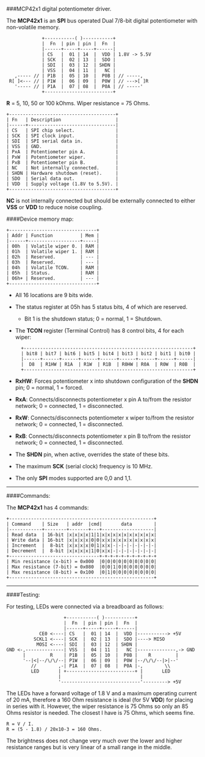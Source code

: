 ###MCP42x1 digital potentiometer driver.

The **MCP42x1** is an **SPI** bus operated Dual 7/8-bit digital potentiometer with non-volatile memory.

                 +-----------( )-----------+
                 |  Fn  | pin | pin |  Fn  |
                 |------+-----+-----+------|
                 | CS   |  01 | 14  |  VDD | 1.8V -> 5.5V
                 | SCK  |  02 | 13  |  SDO |
                 | SDI  |  03 | 12  | SHDN |
                 | VSS  |  04 | 11  |   NC |
       ,----- // | P1B  |  05 | 10  |  P0B | // -----,
     R[ ]<--- // | P1W  |  06 | 09  |  P0W | // --->[ ]R
       '----- // | P1A  |  07 | 08  |  P0A | // -----'
                 +-------------------------+

**R** = 5, 10, 50 or 100 kOhms. Wiper resistance = 75 Ohms.

    +---------------------------------------+
    | Fn   | Description                    |
    |------+--------------------------------|
    | CS   | SPI chip select.               |
    | SCK  | SPI clock input.               |
    | SDI  | SPI serial data in.            |
    | VSS  | GND.                           |
    | PxA  | Potentiometer pin A.           |
    | PxW  | Potentiometer wiper.           |
    | PxB  | Potentiometer pin B.           |
    | NC   | Not internally connected.      |
    | SHDN | Hardware shutdown (reset).     |
    | SDO  | Serial data out.               |
    | VDD  | Supply voltage (1.8V to 5.5V). |
    +---------------------------------------+

**NC** is not internally connected but should be externally connected to either **VSS** or **VDD** to reduce noise coupling.

####Device memory map:

    +--------------------------------+
    | Addr | Function          | Mem |
    |------+-------------------+-----|
    | 00h  | Volatile wiper 0. | RAM |
    | 01h  | Volatile wiper 1. | RAM |
    | 02h  | Reserved.         | --- |
    | 03h  | Reserved.         | --- |
    | 04h  | Volatile TCON.    | RAM |
    | 05h  | Status.           | RAM |
    | 06h+ | Reserved.         | --- |
    +--------------------------------+

* All 16 locations are 9 bits wide.
* The status register at 05h has 5 status bits, 4 of which are reserved.
  * Bit 1 is the shutdown status; 0 = normal, 1 = Shutdown.
* The **TCON** register (Terminal Control) has 8 control bits, 4 for each wiper:

        +--------------------------------------------------------------+
        | bit8 | bit7 | bit6 | bit5 | bit4 | bit3 | bit2 | bit1 | bit0 |
        |------+------+------+------+------+------+------+------+------|
        |  D8  | R1HW | R1A  | R1W  | R1B  | R0HW | R0A  | R0W  | R0B  |
        +--------------------------------------------------------------+

* **RxHW**: Forces potentiometer x into shutdown configuration of the **SHDN** pin; 0 = normal, 1 = forced.
* **RxA**: Connects/disconnects potentiometer x pin A to/from the resistor network; 0 = connected, 1 = disconnected.
* **RxW**: Connects/disconnects potentiometer x wiper to/from the resistor network; 0 = connected, 1 = disconnected. 
* **RxB**: Connects/disconnects potentiometer x pin B to/from the resistor network; 0 = connected, 1 = disconnected.

* The **SHDN** pin, when active, overrides the state of these bits.
* The maximum **SCK** (serial clock) frequency is 10 MHz.
* The only **SPI** modes supported are 0,0 and 1,1.

---
####Commands:

The **MCP42x1** has 4 commands:

    +-----------------------------------------------------+
    | Command    | Size   | addr  |cmd|       data        |
    |------------+--------+-------+---+-------------------|
    | Read data  | 16-bit |x|x|x|x|1|1|x|x|x|x|x|x|x|x|x|x|
    | Write data | 16-bit |x|x|x|x|0|0|x|x|x|x|x|x|x|x|x|x|
    | Increment  |  8-bit |x|x|x|x|0|1|x|x|-|-|-|-|-|-|-|-|
    | Decrement  |  8-bit |x|x|x|x|1|0|x|x|-|-|-|-|-|-|-|-|
    +---------------------------------+-+-+-+-+-+-+-+-+-+-+
    | Min resistance (x-bit) = 0x000  |0|0|0|0|0|0|0|0|0|0|
    | Max resistance (7-bit) = 0x080  |0|0|1|0|0|0|0|0|0|0|
    | Max resistance (8-bit) = 0x100  |0|1|0|0|0|0|0|0|0|0|
    +-----------------------------------------------------+

---
####Testing:

For testing, LEDs were connected via a breadboard as follows:

                         +-----------( )-----------+
                         |  Fn  | pin | pin |  Fn  |
                         |------+-----+-----+------|
                CE0 <----| CS   |  01 | 14  |  VDD |-----------> +5V
              SCKL1 <----| SCK  |  02 | 13  |  SDO |----> MISO
               MOSI <----| SDI  |  03 | 12  | SHDN |
    GND <-,--------------| VSS  |  04 | 11  |   NC |--------------,-> GND
          |         R    | P1B  |  05 | 10  |  P0B |    R         |
          '--|<|--/\/\/--| P1W  |  06 | 09  |  P0W |--/\/\/--|>|--'
             //        ,-| P1A  |  07 | 08  |  P0A |-,        \\
             LED       | +-------------------------+ |       LED
                       |                             |
                       '-----------------------------'---------> +5V

The LEDs have a forward voltage of 1.8 V and a maximum operating current of 20 mA, therefore a 160 Ohm resistance is ideal (for 5V **VDD**) for placing in series with it. However, the wiper resistance is 75 Ohms so only an 85 Ohms resistor is needed. The closest I have is 75 Ohms, which seems fine.

    R = V / I.
    R = (5 - 1.8) / 20x10-3 = 160 Ohms.

The brightness does not change very much over the lower and higher resistance ranges but is very linear of a small range in the middle. 
